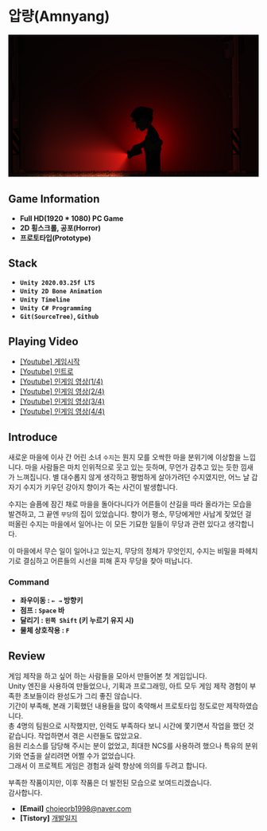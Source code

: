 # 압량(Amnyang)

![Police](https://github.com/Daek-You/2022_Winter_GameProject/blob/main/Police.png)

## Game Information
- __Full HD(1920 * 1080) PC Game__
- __2D 횡스크롤, 공포(Horror)__
- __프로토타입(Prototype)__  


## Stack
- __`Unity 2020.03.25f LTS`__
- __`Unity 2D Bone Animation`__
- __`Unity Timeline`__
- __`Unity C# Programming`__
- __`Git(SourceTree)`, `Github`__  

## Playing Video
- [[Youtube] 게임시작 ](https://youtu.be/0dgfRczrXq8)
- [[Youtube] 인트로 ](https://youtu.be/N09RFL4iDFo)
- [[Youtube] 인게임 영상(1/4) ](https://youtu.be/3HoPsVDp_Ko)
- [[Youtube] 인게임 영상(2/4) ](https://youtu.be/iE3FMP8qmak)
- [[Youtube] 인게임 영상(3/4) ](https://youtu.be/ZNIjoALAd_E)
- [[Youtube] 인게임 영상(4/4) ](https://youtu.be/f10MbvSExGI)  


## Introduce  
새로운 마을에 이사 간 어린 소녀 `수지`는 뭔지 모를 오싹한 마을 분위기에 이상함을 느낍니다. 마을 사람들은 마치 인위적으로 웃고 있는 듯하며, 무언가 감추고 있는 듯한 낌새가 느껴집니다. 별 대수롭지 않게 생각하고 평범하게 살아가려던 수지였지만, 어느 날 갑자기 수지가 키우던 강아지 향이가 죽는 사건이 발생합니다.

수지는 슬픔에 잠긴 채로 마을을 돌아다니다가 어른들이 산길을 따라 올라가는 모습을 발견하고, 그 끝엔 `무당`의 집이 있었습니다. 향이가 평소, 무당에게만 사납게 짖었던 걸 떠올린 수지는 마을에서 일어나는 이 모든 기묘한 일들이 무당과 관련 있다고 생각합니다.

이 마을에서 무슨 일이 일어나고 있는지, 무당의 정체가 무엇인지, 수지는 비밀을 파헤치기로 결심하고 어른들의 시선을 피해 혼자 무당을 찾아 떠납니다. 

### Command
* __좌우이동 : `← →` 방향키__
* __점프 : `Space` 바__
* __달리기 : `왼쪽 Shift` (키 누르기 유지 시)__
* __물체 상호작용 : `F`__  


## Review  
게임 제작을 하고 싶어 하는 사람들을 모아서 만들어본 첫 게임입니다.  
Unity 엔진을 사용하여 만들었으나, 기획과 프로그래밍, 아트 모두 게임 제작 경험이 부족한 초보들이라 완성도가 그리 좋진 않습니다.  
기간이 부족해, 본래 기획했던 내용들을 많이 축약해서 프로토타입 정도로만 제작하였습니다.  
총 4명의 팀원으로 시작했지만, 인력도 부족하다 보니 시간에 쫓기면서 작업을 했던 것 같습니다. 작업하면서 겪은 시련들도 많았고요.  
음원 리소스를 담당해 주시는 분이 없었고, 최대한 NCS를 사용하려 했으나 특유의 분위기와 연출을 살리려면 어쩔 수가 없었습니다.  
그래서 이 프로젝트 게임은 경험과 실력 향상에 의의를 두려고 합니다.  

부족한 작품이지만, 이후 작품은 더 발전된 모습으로 보여드리겠습니다.  
감사합니다.  


- __[Email]__ choieorb1998@naver.com
- __[Tistory]__ [개발일지](https://daekyoulibrary.tistory.com/category/%EA%B2%8C%EC%9E%84%EA%B0%9C%EB%B0%9C/%EA%B2%8C%EC%9E%84%EA%B0%9C%EB%B0%9C%20%EC%9D%BC%EC%A7%80)
